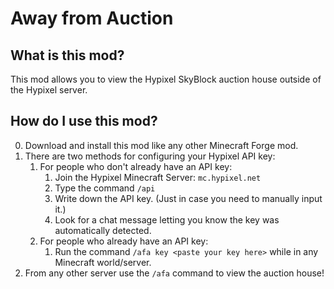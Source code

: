 # Away from Auction

## What is this mod?

This mod allows you to view the Hypixel SkyBlock auction house outside of the Hypixel server.

## How do I use this mod?
0) Download and install this mod like any other Minecraft Forge mod.
1) There are two methods for configuring your Hypixel API key:
    1) For people who don't already have an API key:
        1) Join the Hypixel Minecraft Server: `mc.hypixel.net`
        2) Type the command `/api`
        3) Write down the API key. (Just in case you need to manually input it.)
        4) Look for a chat message letting you know the key was automatically detected.
    2) For people who already have an API key:
        1) Run the command `/afa key <paste your key here>` while in any Minecraft world/server.
2) From any other server use the `/afa` command to view the auction house!